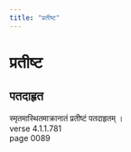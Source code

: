 ```yaml
---
title: "प्रतीष्ट"
---
```


# प्रतीष्ट
## पतदाहृत
स्मृतमास्थितमाक्रानातं प्रतीष्टं पतदाहृतम् ।<br />verse 4.1.1.781<br />page 0089

